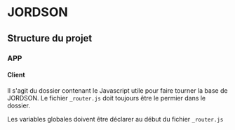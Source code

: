 # JORDSON

## Structure du projet

### APP
#### Client
Il s'agit du dossier contenant le Javascript utile pour faire tourner la base de JORDSON.
Le fichier `_router.js` doit toujours être le permier dans le dossier.

Les variables globales doivent être déclarer au début du fichier `_router.js`